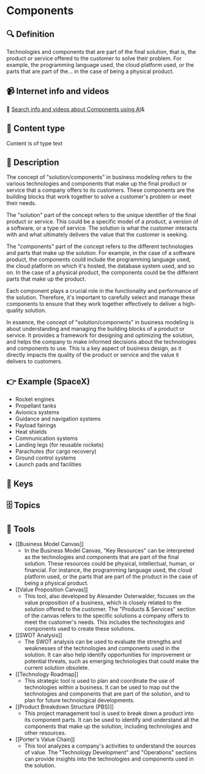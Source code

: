 
# Components


## 🔍 Definition
Technologies and components that are part of the final solution, that is, the product or service offered to the customer to solve their problem. For example, the programming language used, the cloud platform used, or the parts that are part of the... in the case of being a physical product.


## 📹 Internet info and videos
🤖 [Search info and videos about Components using AI](https://www.perplexity.ai/search?q=videos+about+Components:+Technologies+and+components+that+are+part+of+the+final+solution,+that+is,+the+product+or+service+offered+to+the+customer+to+solve+their+problem.+For+example,+the+programming+language+used,+the+cloud+platform+used,+or+the+parts+that+are+part+of+the...+blah+in+case+it+is+a+physical+product.
)&

## 📰 Content type 
Content is of type text

## 📖 Description
The concept of "solution/components" in business modeling refers to the various technologies and components that make up the final product or service that a company offers to its customers. These components are the building blocks that work together to solve a customer's problem or meet their needs.

The "solution" part of the concept refers to the unique identifier of the final product or service. This could be a specific model of a product, a version of a software, or a type of service. The solution is what the customer interacts with and what ultimately delivers the value that the customer is seeking.

The "components" part of the concept refers to the different technologies and parts that make up the solution. For example, in the case of a software product, the components could include the programming language used, the cloud platform on which it's hosted, the database system used, and so on. In the case of a physical product, the components could be the different parts that make up the product.

Each component plays a crucial role in the functionality and performance of the solution. Therefore, it's important to carefully select and manage these components to ensure that they work together effectively to deliver a high-quality solution.

In essence, the concept of "solution/components" in business modeling is about understanding and managing the building blocks of a product or service. It provides a framework for designing and optimizing the solution, and helps the company to make informed decisions about the technologies and components to use. This is a key aspect of business design, as it directly impacts the quality of the product or service and the value it delivers to customers.

## 👉 Example (SpaceX)

* Rocket engines
* Propellant tanks
* Avionics systems
* Guidance and navigation systems
* Payload fairings
* Heat shields
* Communication systems
* Landing legs (for reusable rockets)
* Parachutes (for cargo recovery)
* Ground control systems
* Launch pads and facilities

## 🔑 Keys



## 🗄️ Topics


## 🧰 Tools
- [[Business Model Canvas]]
  - In the Business Model Canvas, "Key Resources" can be interpreted as the technologies and components that are part of the final solution. These resources could be physical, intellectual, human, or financial. For instance, the programming language used, the cloud platform used, or the parts that are part of the product in the case of being a physical product.
- [[Value Proposition Canvas]]
  - This tool, also developed by Alexander Osterwalder, focuses on the value proposition of a business, which is closely related to the solution offered to the customer. The "Products & Services" section of the canvas refers to the specific solutions a company offers to meet the customer's needs. This includes the technologies and components used to create these solutions.
- [[SWOT Analysis]]
  - The SWOT analysis can be used to evaluate the strengths and weaknesses of the technologies and components used in the solution. It can also help identify opportunities for improvement or potential threats, such as emerging technologies that could make the current solution obsolete.
- [[Technology Roadmap]]
  - This strategic tool is used to plan and coordinate the use of technologies within a business. It can be used to map out the technologies and components that are part of the solution, and to plan for future technological developments.
- [[Product Breakdown Structure (PBS)]]
  - This project management tool is used to break down a product into its component parts. It can be used to identify and understand all the components that make up the solution, including technologies and other resources.
- [[Porter's Value Chain]]
  - This tool analyzes a company's activities to understand the sources of value. The "Technology Development" and "Operations" sections can provide insights into the technologies and components used in the solution.
